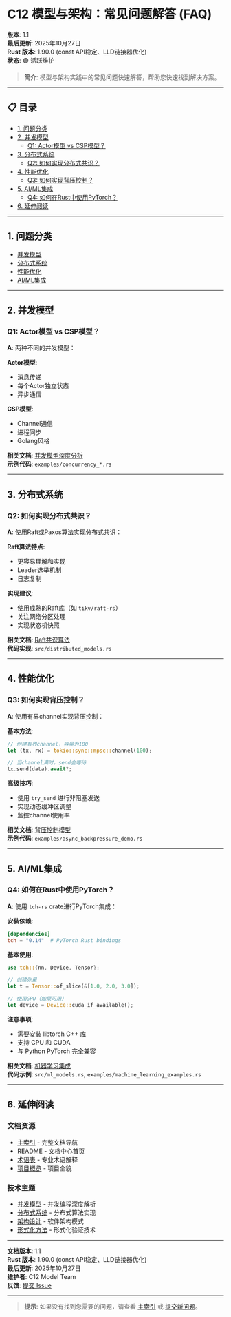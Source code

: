 ﻿# C12 模型与架构：常见问题解答 (FAQ)

**版本**: 1.1  
**最后更新**: 2025年10月27日  
**Rust 版本**: 1.90.0 (const API稳定、LLD链接器优化)  
**状态**: 🟢 活跃维护

> **简介**: 模型与架构实践中的常见问题快速解答，帮助您快速找到解决方案。

---

## 📋 目录

- [1. 问题分类](#1-问题分类)
- [2. 并发模型](#2-并发模型)
  - [Q1: Actor模型 vs CSP模型？](#q1-actor模型-vs-csp模型)
- [3. 分布式系统](#3-分布式系统)
  - [Q2: 如何实现分布式共识？](#q2-如何实现分布式共识)
- [4. 性能优化](#4-性能优化)
  - [Q3: 如何实现背压控制？](#q3-如何实现背压控制)
- [5. AI/ML集成](#5-aiml集成)
  - [Q4: 如何在Rust中使用PyTorch？](#q4-如何在rust中使用pytorch)
- [6. 延伸阅读](#6-延伸阅读)

---

## 1. 问题分类

- [并发模型](#2-并发模型)
- [分布式系统](#3-分布式系统)
- [性能优化](#4-性能优化)
- [AI/ML集成](#5-aiml集成)

---

## 2. 并发模型

### Q1: Actor模型 vs CSP模型？

**A**: 两种不同的并发模型：

**Actor模型**:

- 消息传递
- 每个Actor独立状态
- 异步通信

**CSP模型**:

- Channel通信
- 进程同步
- Golang风格

**相关文档**: [并发模型深度分析](./concurrency/concurrency-models-deep-dive.md)  
**示例代码**: `examples/concurrency_*.rs`

---

## 3. 分布式系统

### Q2: 如何实现分布式共识？

**A**: 使用Raft或Paxos算法实现分布式共识：

**Raft算法特点**:
- 更容易理解和实现
- Leader选举机制
- 日志复制

**实现建议**:
- 使用成熟的Raft库（如 `tikv/raft-rs`）
- 关注网络分区处理
- 实现状态机快照

**相关文档**: [Raft共识算法](./distributed/raft-consensus-comprehensive.md)  
**代码实现**: `src/distributed_models.rs`

---

## 4. 性能优化

### Q3: 如何实现背压控制？

**A**: 使用有界channel实现背压控制：

**基本方法**:
```rust
// 创建有界channel，容量为100
let (tx, rx) = tokio::sync::mpsc::channel(100);

// 当channel满时，send会等待
tx.send(data).await?;
```

**高级技巧**:
- 使用 `try_send` 进行非阻塞发送
- 实现动态缓冲区调整
- 监控channel使用率

**相关文档**: [背压控制模型](./concurrency/backpressure-models.md)  
**示例代码**: `examples/async_backpressure_demo.rs`

---

## 5. AI/ML集成

### Q4: 如何在Rust中使用PyTorch？

**A**: 使用 `tch-rs` crate进行PyTorch集成：

**安装依赖**:
```toml
[dependencies]
tch = "0.14"  # PyTorch Rust bindings
```

**基本使用**:
```rust
use tch::{nn, Device, Tensor};

// 创建张量
let t = Tensor::of_slice(&[1.0, 2.0, 3.0]);

// 使用GPU（如果可用）
let device = Device::cuda_if_available();
```

**注意事项**:
- 需要安装 libtorch C++ 库
- 支持 CPU 和 CUDA
- 与 Python PyTorch 完全兼容

**相关文档**: [机器学习集成](./guides/machine-learning.md)  
**代码示例**: `src/ml_models.rs`, `examples/machine_learning_examples.rs`

---

## 6. 延伸阅读

### 文档资源

- [主索引](./00_MASTER_INDEX.md) - 完整文档导航
- [README](./README.md) - 文档中心首页
- [术语表](./Glossary.md) - 专业术语解释
- [项目概览](./OVERVIEW.md) - 项目全貌

### 技术主题

- [并发模型](./concurrency/) - 并发编程深度解析
- [分布式系统](./distributed/) - 分布式算法实现
- [架构设计](./architecture/) - 软件架构模式
- [形式化方法](./formal/) - 形式化验证技术

---

**文档版本**: 1.1  
**Rust 版本**: 1.90.0 (const API稳定、LLD链接器优化)  
**最后更新**: 2025年10月27日  
**维护者**: C12 Model Team  
**反馈**: [提交 Issue](https://github.com/rust-lang/rust-lang/issues)

---

> **提示**: 如果没有找到您需要的问题，请查看 [主索引](./00_MASTER_INDEX.md) 或 [提交新问题](https://github.com/rust-lang/rust-lang/issues)。
